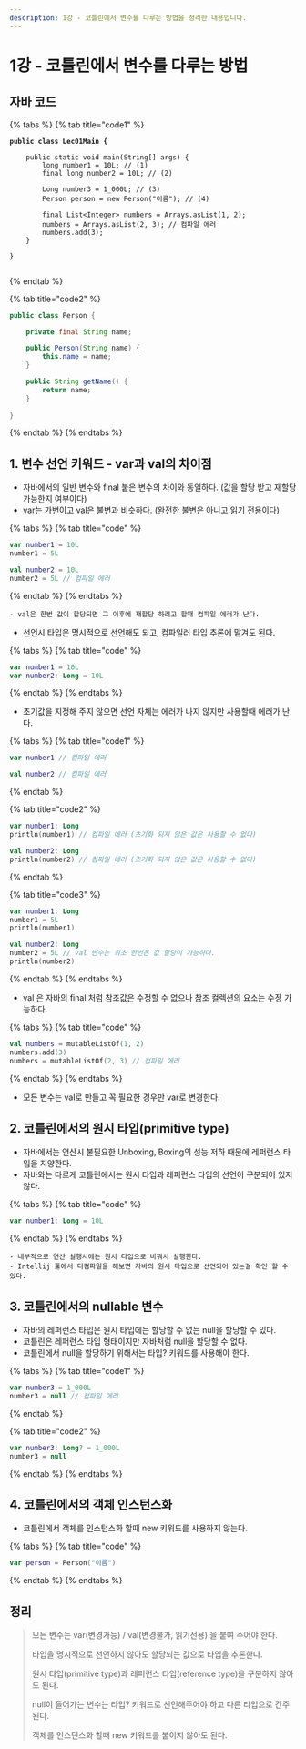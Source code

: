 ```yaml
---
description: 1강 - 코틀린에서 변수를 다루는 방법을 정리한 내용입니다.
---
```


# 1강 - 코틀린에서 변수를 다루는 방법

## 자바 코드

{% tabs %}
{% tab title="code1" %}
<pre class="language-java"><code class="lang-java"><strong>public class Lec01Main {
</strong>
    public static void main(String[] args) {
        long number1 = 10L; // (1)
        final long number2 = 10L; // (2)

        Long number3 = 1_000L; // (3)
        Person person = new Person("이름"); // (4)

        final List&#x3C;Integer> numbers = Arrays.asList(1, 2);
        numbers = Arrays.asList(2, 3); // 컴파일 에러
        numbers.add(3);
    }

}

</code></pre>
{% endtab %}

{% tab title="code2" %}
```java
public class Person {

    private final String name;

    public Person(String name) {
        this.name = name;
    }

    public String getName() {
        return name;
    }
    
}

```
{% endtab %}
{% endtabs %}

## 1. 변수 선언 키워드 - var과 val의 차이점

* 자바에서의 일반 변수와 final 붙은 변수의 차이와 동일하다. (값을 할당 받고 재할당 가능한지 여부이다)
* var는 가변이고 val은 불변과 비슷하다. (완전한 불변은 아니고 읽기 전용이다)

{% tabs %}
{% tab title="code" %}
```kotlin
var number1 = 10L
number1 = 5L

val number2 = 10L
number2 = 5L // 컴파일 에러
```
{% endtab %}
{% endtabs %}

```
- val은 한번 값이 할당되면 그 이후에 재할당 하려고 할때 컴파일 에러가 난다.
```

* 선언시 타입은 명시적으로 선언해도 되고, 컴파일러 타입 추론에 맡겨도 된다.

{% tabs %}
{% tab title="code" %}
```kotlin
var number1 = 10L
var number2: Long = 10L
```
{% endtab %}
{% endtabs %}

* 초기값을 지정해 주지 않으면 선언 자체는 에러가 나지 않지만 사용할때 에러가 난다.

{% tabs %}
{% tab title="code1" %}
```kotlin
var number1 // 컴파일 에러

val number2 // 컴파일 에러
```
{% endtab %}

{% tab title="code2" %}
```kotlin
var number1: Long 
println(number1) // 컴파일 에러 (초기화 되지 않은 값은 사용할 수 없다)

val number2: Long
println(number2) // 컴파일 에러 (초기화 되지 않은 값은 사용할 수 없다)
```
{% endtab %}

{% tab title="code3" %}
```kotlin
var number1: Long
number1 = 5L
println(number1)

val number2: Long
number2 = 5L // val 변수는 최초 한번은 값 할당이 가능하다.
println(number2)
```
{% endtab %}
{% endtabs %}

* val 은 자바의 final 처럼 참조값은 수정할 수 없으나 참조 컬렉션의 요소는 수정 가능하다.

{% tabs %}
{% tab title="code" %}
```kotlin
val numbers = mutableListOf(1, 2)
numbers.add(3)
numbers = mutableListOf(2, 3) // 컴파일 에러
```
{% endtab %}
{% endtabs %}

* 모든 변수는 val로 만들고 꼭 필요한 경우만 var로 변경한다.

## 2. 코틀린에서의 원시 타입(primitive type)

* 자바에서는 연산시 불필요한 Unboxing, Boxing의 성능 저하 때문에 레퍼런스 타입을 지양한다.
* 자바와는 다르게 코틀린에서는 원시 타입과 레퍼런스 타입의 선언이 구분되어 있지 않다.

{% tabs %}
{% tab title="code" %}
```kotlin
var number1: Long = 10L
```
{% endtab %}
{% endtabs %}

```
- 내부적으로 연산 실행시에는 원시 타입으로 바꿔서 실행한다.
- Intellij 툴에서 디컴파일을 해보면 자바의 원시 타입으로 선언되어 있는걸 확인 할 수 있다.
```

## 3. 코틀린에서의 nullable 변수

* 자바의 레퍼런스 타입은 원시 타입에는 할당할 수 없는 null을 할당할 수 있다.
* 코틀린은 레퍼런스 타입 형태이지만 자바처럼 null을 할당할 수 없다.
* 코틀린에서 null을 할당하기 위해서는 타입? 키워드를 사용해야 한다.

{% tabs %}
{% tab title="code1" %}
```kotlin
var number3 = 1_000L
number3 = null // 컴파일 에러
```
{% endtab %}

{% tab title="code2" %}
```kotlin
var number3: Long? = 1_000L
number3 = null
```
{% endtab %}
{% endtabs %}

## 4. 코틀린에서의 객체 인스턴스화

* 코틀린에서 객체를 인스턴스화 할때 new 키워드를 사용하지 않는다.

{% tabs %}
{% tab title="code" %}
```kotlin
var person = Person("이름")
```
{% endtab %}
{% endtabs %}

## 정리

> 모든 변수는 var(변경가능) / val(변경불가, 읽기전용) 을 붙여 주어야 한다.
>
> 타입을 명시적으로 선언하지 않아도 할당되는 값으로 타입을 추론한다.
>
> 원시 타입(primitive type)과 레퍼런스 타입(reference type)을 구분하지 않아도 된다.
>
> null이 들어가는 변수는 타입? 키워드로 선언해주어야 하고 다른 타입으로 간주된다.
>
> 객체를 인스턴스화 할때 new 키워드를 붙이지 않아도 된다.
